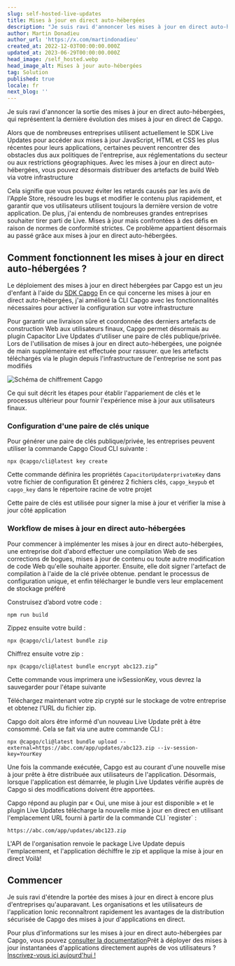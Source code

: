 ```yaml
---
slug: self-hosted-live-updates
title: Mises à jour en direct auto-hébergées
description: "Je suis ravi d'annoncer les mises à jour en direct auto-hébergées, la prochaine itération des mises à jour en direct de Capgo\_!"
author: Martin Donadieu
author_url: 'https://x.com/martindonadieu'
created_at: 2022-12-03T00:00:00.000Z
updated_at: 2023-06-29T00:00:00.000Z
head_image: /self_hosted.webp
head_image_alt: Mises à jour auto-hébergées
tag: Solution
published: true
locale: fr
next_blog: ''
---
```


Je suis ravi d'annoncer la sortie des mises à jour en direct auto-hébergées, qui représentent la dernière évolution des mises à jour en direct de Capgo.

Alors que de nombreuses entreprises utilisent actuellement le SDK Live Updates pour accéder aux mises à jour JavaScript, HTML et CSS les plus récentes pour leurs applications, certaines peuvent rencontrer des obstacles dus aux politiques de l'entreprise, aux réglementations du secteur ou aux restrictions géographiques. Avec les mises à jour en direct auto-hébergées, vous pouvez désormais distribuer des artefacts de build Web via votre infrastructure

Cela signifie que vous pouvez éviter les retards causés par les avis de l'Apple Store, résoudre les bugs et modifier le contenu plus rapidement, et garantir que vos utilisateurs utilisent toujours la dernière version de votre application. De plus, j'ai entendu de nombreuses grandes entreprises souhaiter tirer parti de Live. Mises à jour mais confrontées à des défis en raison de normes de conformité strictes. Ce problème appartient désormais au passé grâce aux mises à jour en direct auto-hébergées.

## Comment fonctionnent les mises à jour en direct auto-hébergées ?

Le déploiement des mises à jour en direct hébergées par Capgo est un jeu d'enfant à l'aide du [SDK Capgo](https://githubcom/Cap-go/capacitor-updater/) En ce qui concerne les mises à jour en direct auto-hébergées, j'ai amélioré la CLI Capgo avec les fonctionnalités nécessaires pour activer la configuration sur votre infrastructure

Pour garantir une livraison sûre et coordonnée des derniers artefacts de construction Web aux utilisateurs finaux, Capgo permet désormais au plugin Capacitor Live Updates d'utiliser une paire de clés publique/privée. Lors de l'utilisation de mises à jour en direct auto-hébergées, une poignée de main supplémentaire est effectuée pour rassurer. que les artefacts téléchargés via le plugin depuis l'infrastructure de l'entreprise ne sont pas modifiés

![Schéma de chiffrement Capgo](/encryption_flowwebp)

Ce qui suit décrit les étapes pour établir l'appariement de clés et le processus ultérieur pour fournir l'expérience mise à jour aux utilisateurs finaux.

### Configuration d'une paire de clés unique

Pour générer une paire de clés publique/privée, les entreprises peuvent utiliser la commande Capgo Cloud CLI suivante :

```shell
npx @capgo/cli@latest key create
```

Cette commande définira les propriétés `CapacitorUpdaterprivateKey` dans votre fichier de configuration
Et générez 2 fichiers clés, `capgo_keypub` et `capgo_key` dans le répertoire racine de votre projet

Cette paire de clés est utilisée pour signer la mise à jour et vérifier la mise à jour côté application

### Workflow de mises à jour en direct auto-hébergées

Pour commencer à implémenter les mises à jour en direct auto-hébergées, une entreprise doit d'abord effectuer une compilation Web de ses corrections de bogues, mises à jour de contenu ou toute autre modification de code Web qu'elle souhaite apporter. Ensuite, elle doit signer l'artefact de compilation à l'aide de la clé privée obtenue. pendant le processus de configuration unique, et enfin télécharger le bundle vers leur emplacement de stockage préféré

Construisez d’abord votre code :
```shell
npm run build
```

Zippez ensuite votre build :
```shell
npx @capgo/cli/latest bundle zip
```

Chiffrez ensuite votre zip :

```shell
npx @capgo/cli@latest bundle encrypt abc123.zip”
```

Cette commande vous imprimera une ivSessionKey, vous devrez la sauvegarder pour l'étape suivante

Téléchargez maintenant votre zip crypté sur le stockage de votre entreprise et obtenez l'URL du fichier zip.

Capgo doit alors être informé d'un nouveau Live Update prêt à être consommé. Cela se fait via une autre commande CLI :

```shell
npx @capgo/cli@latest bundle upload --external=https://abc.com/app/updates/abc123.zip --iv-session-key=YourKey
```

Une fois la commande exécutée, Capgo est au courant d'une nouvelle mise à jour prête à être distribuée aux utilisateurs de l'application. Désormais, lorsque l'application est démarrée, le plugin Live Updates vérifie auprès de Capgo si des modifications doivent être apportées.

Capgo répond au plugin par « Oui, une mise à jour est disponible » et le plugin Live Updates télécharge la nouvelle mise à jour en direct en utilisant l'emplacement URL fourni à partir de la commande CLI \`register\` :

```shell
https://abc.com/app/updates/abc123.zip
```

L'API de l'organisation renvoie le package Live Update depuis l'emplacement, et l'application déchiffre le zip et applique la mise à jour en direct Voilà!

## Commencer

Je suis ravi d'étendre la portée des mises à jour en direct à encore plus d'entreprises qu'auparavant. Les organisations et les utilisateurs de l'application Ionic reconnaîtront rapidement les avantages de la distribution sécurisée de Capgo des mises à jour d'applications en direct.

Pour plus d'informations sur les mises à jour en direct auto-hébergées par Capgo, vous pouvez [consulter la documentation](/docs/tooling/cli/#upload-version)Prêt à déployer des mises à jour instantanées d'applications directement auprès de vos utilisateurs ? [Inscrivez-vous ici aujourd'hui !](/register/)